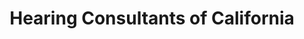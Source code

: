---
title: "Hearing Consultants of California"
url: /goleta/hearing-consultants-of-california/
shop: Hörgeräte
---